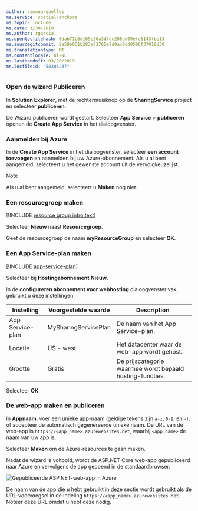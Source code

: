 ```yaml
---
author: ramonarguelles
ms.service: spatial-anchors
ms.topic: include
ms.date: 1/30/2019
ms.author: rgarcia
ms.openlocfilehash: 0dab71b6d169e26a3d7dc208dd09efe1143fbe13
ms.sourcegitcommit: 8a59b051b283a72765e7d9ac9dd0586f37018d30
ms.translationtype: MT
ms.contentlocale: nl-NL
ms.lasthandoff: 03/20/2019
ms.locfileid: "58305237"
---
```

### <a name="open-the-publish-wizard"></a>Open de wizard Publiceren

In **Solution Explorer**, met de rechtermuisknop op de **SharingService** project en selecteer **publiceren**.

De Wizard publiceren wordt gestart. Selecteer **App Service** > **publiceren** openen de **Create App Service** in het dialoogvenster.

### <a name="sign-in-to-azure"></a>Aanmelden bij Azure

In de **Create App Service** in het dialoogvenster, selecteer **een account toevoegen** en aanmelden bij uw Azure-abonnement. Als u al bent aangemeld, selecteert u het gewenste account uit de vervolgkeuzelijst.

> [!NOTE]
> Als u al bent aangemeld, selecteert u **Maken** nog niet.
>

### <a name="create-a-resource-group"></a>Een resourcegroep maken

[!INCLUDE [resource group intro text](resource-group.md)]

Selecteer **Nieuw** naast **Resourcegroep**.

Geef de resourcegroep de naam **myResourceGroup** en selecteer **OK**.

### <a name="create-an-app-service-plan"></a>Een App Service-plan maken

[!INCLUDE [app-service-plan](app-service-plan.md)]

Selecteer bij **Hostingabonnement** **Nieuw**.

In de **configureren abonnement voor webhosting** dialoogvenster vak, gebruikt u deze instellingen:

| Instelling | Voorgestelde waarde | Description |
|-|-|-|
|App Service-plan| MySharingServicePlan | De naam van het App Service-plan. |
| Locatie | US - west | Het datacenter waar de web-app wordt gehost. |
| Grootte | Gratis | De [prijscategorie](https://azure.microsoft.com/pricing/details/app-service/?ref=microsoft.com&utm_source=microsoft.com&utm_medium=docs&utm_campaign=visualstudio) waarmee wordt bepaald hosting-functies. |

Selecteer **OK**.

### <a name="create-and-publish-the-web-app"></a>De web-app maken en publiceren

In **Appnaam**, voer een unieke app-naam (geldige tekens zijn `a-z`, `0-9`, en `-`), of accepteer de automatisch gegenereerde unieke naam. De URL van de web-app is `https://<app_name>.azurewebsites.net`, waarbij `<app_name>` de naam van uw app is.

Selecteer **Maken** om de Azure-resources te gaan maken.

Nadat de wizard is voltooid, wordt de ASP.NET Core web-app gepubliceerd naar Azure en vervolgens de app geopend in de standaardbrowser.

![Gepubliceerde ASP.NET-web-app in Azure](./media/spatial-anchors-azure/web-app-running-live.png)

De naam van de app die u hebt gebruikt in deze sectie wordt gebruikt als de URL-voorvoegsel in de indeling `https://<app_name>.azurewebsites.net`. Noteer deze URL omdat u hebt deze nodig.
